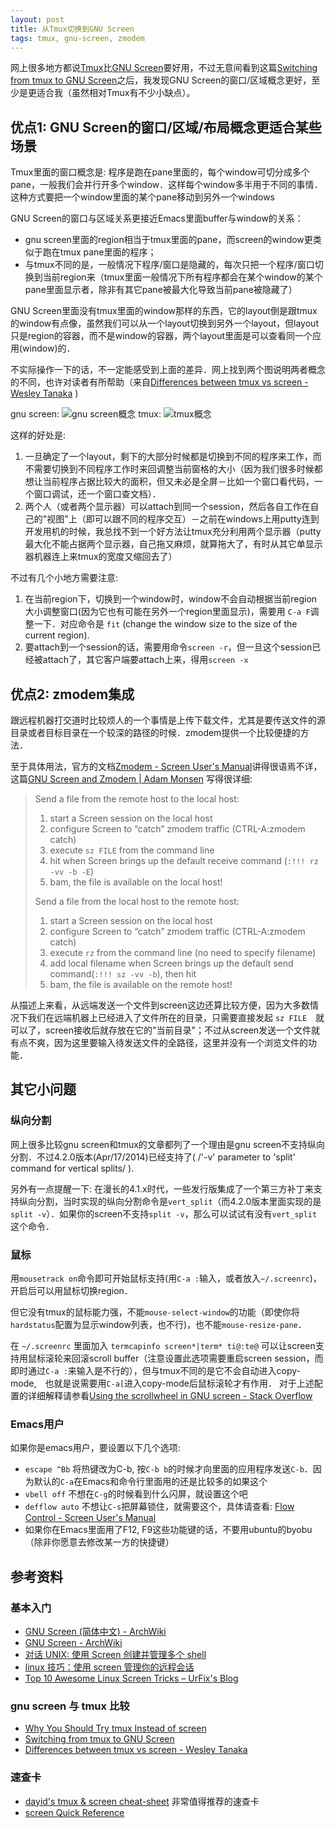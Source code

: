 ```yaml
---
layout: post
title: 从Tmux切换到GNU Screen
tags: tmux, gnu-screen, zmodem
---
```


网上很多地方都说[Tmux](https://tmux.github.io/ )比[GNU Screen](http://www.gnu.org/software/screen )要好用，不过无意间看到这篇[Switching from tmux to GNU Screen](https://xaizek.github.io/2015-11-08/switching-from-tmux-to-gnu-screen/)之后，我发现GNU Screen的窗口/区域概念更好，至少是更适合我（虽然相对Tmux有不少小缺点）。

## 优点1: GNU Screen的窗口/区域/布局概念更适合某些场景

Tmux里面的窗口概念是: 程序是跑在pane里面的，每个window可切分成多个pane，一般我们会并行开多个window．这样每个window多半用于不同的事情．这种方式要把一个window里面的某个pane移动到另外一个windows

GNU Screen的窗口与区域关系更接近Emacs里面buffer与window的关系：

  - gnu screen里面的region相当于tmux里面的pane，而screen的window更类似于跑在tmux pane里面的程序；
  - 与tmux不同的是，一般情况下程序/窗口是隐藏的，每次只把一个程序/窗口切换到当前region来（tmux里面一般情况下所有程序都会在某个window的某个pane里面显示者，除非有其它pane被最大化导致当前pane被隐藏了）

GNU Screen里面没有tmux里面的window那样的东西，它的layout倒是跟tmux的window有点像，虽然我们可以从一个layout切换到另外一个layout，但layout只是region的容器，而不是window的容器，两个layout里面是可以查看同一个应用(window)的．
   
不实际操作一下的话，不一定能感受到上面的差异．网上找到两个图说明两者概念的不同，也许对读者有所帮助（来自[Differences between tmux vs screen - Wesley Tanaka](http://wtanaka.com/node/8136) )

gnu screen:
![gnu screen概念](https://www.diigo.com/file/image/braraszdcapdbqeqzcdooacab/Differences+between+tmux+vs+screen+-+Wesley+Tanaka.jpg )
tmux:
![tmux概念](https://www.diigo.com/file/image/braraszdcapdbqpbzcdooacac/Differences+between+tmux+vs+screen+-+Wesley+Tanaka.jpg )

这样的好处是:

1. 一旦确定了一个layout，剩下的大部分时候都是切换到不同的程序来工作，而不需要切换到不同程序工作时来回调整当前窗格的大小（因为我们很多时候都想让当前程序占据比较大的面积，但又未必是全屏－比如一个窗口看代码，一个窗口调试，还一个窗口查文档）．
2. 两个人（或者两个显示器）可以attach到同一个session，然后各自工作在自己的"视图"上（即可以跟不同的程序交互）－之前在windows上用putty连到开发用机的时候，我总找不到一个好方法让tmux充分利用两个显示器（putty最大化不能占据两个显示器，自己拖又麻烦，就算拖大了，有时从其它单显示器机器连上来tmux的宽度又缩回去了）

不过有几个小地方需要注意:

1. 在当前region下，切换到一个window时，window不会自动根据当前region大小调整窗口(因为它也有可能在另外一个region里面显示)，需要用 `C-a F`调整一下．对应命令是 `fit` (change the window size to the size of the current region).
2. 要attach到一个session的话，需要用命令`screen -r`，但一旦这个session已经被attach了，其它客户端要attach上来，得用`screen -x`
   

## 优点2: zmodem集成

跟远程机器打交道时比较烦人的一个事情是上传下载文件，尤其是要传送文件的源目录或者目标目录在一个较深的路径的时候．zmodem提供一个比较便捷的方法．

至于具体用法，官方的文档[Zmodem - Screen User's Manual](https://www.gnu.org/software/screen/manual/html_node/Zmodem.html )讲得很语焉不详，这篇[GNU Screen and Zmodem | Adam Monsen](http://adammonsen.com/post/256) 写得很详细:

> Send a file from the remote host to the local host:
>
>    1. start a Screen session on the local host
>    2. configure Screen to “catch” zmodem traffic (CTRL-A:zmodem catch<ENTER>)
>    3. execute `sz FILE` from the command line
>    4. hit <ENTER> when Screen brings up the default receive command (`:!!! rz -vv -b -E`)
>    5. bam, the file is available on the local host!
>
> Send a file from the local host to the remote host:
>
>    1. start a Screen session on the local host
>    2. configure Screen to “catch” zmodem traffic (CTRL-A:zmodem catch<ENTER>)
>    3. execute `rz` from the command line (no need to specify filename)
>    4. add local filename when Screen brings up the default send command(`:!!! sz -vv -b`), then hit <ENTER>
>    5. bam, the file is available on the remote host!

从描述上来看，从远端发送一个文件到screen这边还算比较方便，因为大多数情况下我们在远端机器上已经进入了文件所在的目录，只需要直接发起 `sz FILE`　就可以了，screen接收后就存放在它的"当前目录"；不过从screen发送一个文件就有点不爽，因为这里要输入待发送文件的全路径，这里并没有一个浏览文件的功能．

## 其它小问题

### 纵向分割

网上很多比较gnu screen和tmux的文章都列了一个理由是gnu screen不支持纵向分割．不过4.2.0版本(Apr/17/2014)已经支持了( /'-v' parameter to 'split' command for vertical splits/ ).

另外有一点提醒一下: 在漫长的4.1.x时代，一些发行版集成了一个第三方补丁来支持纵向分割，当时实现的纵向分割命令是`vert_split`（而4.2.0版本里面实现的是`split -v`）．如果你的screen不支持`split -v`，那么可以试试有没有`vert_split`这个命令．

### 鼠标

用`mousetrack on`命令即可开始鼠标支持(用`C-a :`输入，或者放入`~/.screenrc`)，开启后可以用鼠标切换region．

但它没有tmux的鼠标能力强，不能`mouse-select-window`的功能（即使你将`hardstatus`配置为显示window列表，也不行)，也不能`mouse-resize-pane`．

在 `~/.screenrc` 里面加入 `termcapinfo screen*|term* ti@:te@` 可以让screen支持用鼠标滚轮来回滚scroll buffer（注意设置此选项需要重启screen session，而即时通过`C-a :`来输入是不行的），但与tmux不同的是它不会自动进入copy-mode,　也就是说需要用`C-a[`进入copy-mode后鼠标滚轮才有作用． 对于上述配置的详细解释请参看[Using the scrollwheel in GNU screen - Stack Overflow](http://stackoverflow.com/questions/359109/using-the-scrollwheel-in-gnu-screen)

### Emacs用户

如果你是emacs用户，要设置以下几个选项:

- `escape ^Bb` 将热键改为C-b, 按`C-b b`的时候才向里面的应用程序发送`C-b`．因为默认的`C-a`在Emacs和命令行里面用的还是比较多的如果这个
- `vbell off` 不想在`C-g`的时候看到什么闪屏，就设置这个吧
- `defflow auto` 不想让`C-s`把屏幕锁住，就需要这个，具体请查看: [Flow Control - Screen User's Manual](http://www.gnu.org/software/screen/manual/html_node/Flow-Control.html#Flow-Control)
- 如果你在Emacs里面用了F12, F9这些功能键的话，不要用ubuntu的byobu（除非你愿意去修改某一方的快捷键）

## 参考资料

### 基本入门

- [GNU Screen (简体中文) - ArchWiki](https://wiki.archlinux.org/index.php/GNU_Screen_(%E7%AE%80%E4%BD%93%E4%B8%AD%E6%96%87))
- [GNU Screen - ArchWiki](https://wiki.archlinux.org/index.php/GNU_Screen)
- [对话 UNIX: 使用 Screen 创建并管理多个 shell](http://www.ibm.com/developerworks/cn/aix/library/au-gnu_screen/)
- [linux 技巧：使用 screen 管理你的远程会话](https://www.ibm.com/developerworks/cn/linux/l-cn-screen/)
- [Top 10 Awesome Linux Screen Tricks – UrFix's Blog](https://blog.urfix.com/top-10-awesome-linux-screen-tricks/)

### gnu screen 与 tmux 比较

- [Why You Should Try tmux Instead of screen](http://dominik.honnef.co/posts/2010/10/why_you_should_try_tmux_instead_of_screen/)
- [Switching from tmux to GNU Screen](https://xaizek.github.io/2015-11-08/switching-from-tmux-to-gnu-screen/)
- [Differences between tmux vs screen - Wesley Tanaka](http://wtanaka.com/node/8136)

### 速查卡

- [dayid's tmux & screen cheat-sheet](http://www.dayid.org/comp/tm.html) 非常值得推荐的速查卡
- [screen Quick Reference](http://aperiodic.net/screen/quick_reference )
